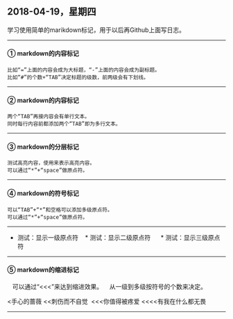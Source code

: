 ## 2018-04-19，星期四
  学习使用简单的marikdown标记，用于以后再Github上面写日志。

---

#### ① markdown的内容标记
    比如“=”上面的内容会成为大标题，“-”上面的内容会成为副标题。
    比如“#”的个数+“TAB”决定标题的级数，前两级会有下划线。
    
---

#### ② markdown的内容标记
    两个“TAB”再接内容会有单行文本。
    同时每行内容前都添加两个“TAB”即为多行文本。
    
---

#### ③ markdown的分层标记
    测试高亮内容，使用来表示高亮内容。
    可以通过“*”+“space”做原点符。
    
---

#### ④ markdown的符号标记
    可以“TAB”+“*”和空格可以添加多级原点符。
    可以通过“*”+“space”做原点符。

---

* 测试：显示一级原点符
    * 测试：显示二级原点符
      * 测试：显示三级原点符

---

#### ⑤ markdown的缩进标记
    可以通过“<<<”来达到缩进效果。
    从一级到多级按符号的个数来决定。
    
<手心的蔷薇
<<刺伤而不自觉 
<<<你值得被疼爱
<<<<有我在什么都无畏
    
---
    

